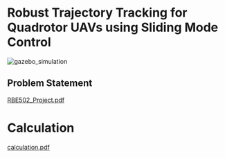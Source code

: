 # Robust Trajectory Tracking for Quadrotor UAVs using Sliding Mode Control

![gazebo_simulation](https://github.com/nikunjparmar828/RBE502-Controls/assets/26133653/17803685-2a8b-4498-933a-8f1ca88de9b1)


## Problem Statement

[RBE502_Project.pdf](https://github.com/nikunjparmar828/RBE502-Controls/files/8996880/RBE502_Project.pdf)

# Calculation
[calculation.pdf](https://github.com/nikunjparmar828/RBE502-Controls/files/8996888/calculation.pdf)
